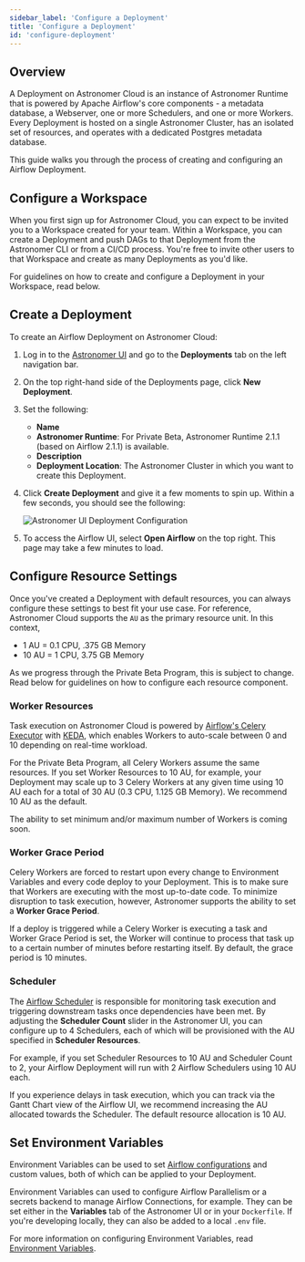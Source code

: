 ```yaml
---
sidebar_label: 'Configure a Deployment'
title: 'Configure a Deployment'
id: 'configure-deployment'
---
```


## Overview

A Deployment on Astronomer Cloud is an instance of Astronomer Runtime that is powered by Apache Airflow's core components - a metadata database, a Webserver, one or more Schedulers, and one or more Workers. Every Deployment is hosted on a single Astronomer Cluster, has an isolated set of resources, and operates with a dedicated Postgres metadata database.

This guide walks you through the process of creating and configuring an Airflow Deployment.

## Configure a Workspace

When you first sign up for Astronomer Cloud, you can expect to be invited you to a Workspace created for your team. Within a Workspace, you can create a Deployment and push DAGs to that Deployment from the Astronomer CLI or from a CI/CD process. You're free to invite other users to that Workspace and create as many Deployments as you'd like.

For guidelines on how to create and configure a Deployment in your Workspace, read below.

## Create a Deployment

To create an Airflow Deployment on Astronomer Cloud:

1. Log in to the [Astronomer UI](https://cloud.astronomer.io) and go to the **Deployments** tab on the left navigation bar.
2. On the top right-hand side of the Deployments page, click **New Deployment**.
3. Set the following:
    - **Name**
    - **Astronomer Runtime**: For Private Beta, Astronomer Runtime 2.1.1 (based on Airflow 2.1.1) is available.
    - **Description**
    - **Deployment Location**: The Astronomer Cluster in which you want to create this Deployment.

3. Click **Create Deployment** and give it a few moments to spin up. Within a few seconds, you should see the following:

    <div class="text--center">
    <img src="/img/docs/deployment-configuration.png" alt="Astronomer UI Deployment Configuration" />
    </div>

4. To access the Airflow UI, select **Open Airflow** on the top right. This page may take a few minutes to load.

## Configure Resource Settings

Once you've created a Deployment with default resources, you can always configure these settings to best fit your use case. For reference, Astronomer Cloud supports the `AU` as the primary resource unit. In this context,

- 1 AU = 0.1 CPU, .375 GB Memory
- 10 AU = 1 CPU, 3.75 GB Memory

As we progress through the Private Beta Program, this is subject to change. Read below for guidelines on how to configure each resource component.

### Worker Resources

Task execution on Astronomer Cloud is powered by [Airflow's Celery Executor](https://airflow.apache.org/docs/apache-airflow/stable/executor/celery.html) with [KEDA](https://www.astronomer.io/blog/the-keda-autoscaler), which enables Workers to auto-scale between 0 and 10 depending on real-time workload.

For the Private Beta Program, all Celery Workers assume the same resources. If you set Worker Resources to 10 AU, for example, your Deployment may scale up to 3 Celery Workers at any given time using 10 AU each for a total of 30 AU (0.3 CPU, 1.125 GB Memory). We recommend 10 AU as the default.

The ability to set minimum and/or maximum number of Workers is coming soon.

### Worker Grace Period

Celery Workers are forced to restart upon every change to Environment Variables and every code deploy to your Deployment. This is to make sure that Workers are executing with the most up-to-date code. To minimize disruption to task execution, however, Astronomer supports the ability to set a **Worker Grace Period**.

If a deploy is triggered while a Celery Worker is executing a task and Worker Grace Period is set, the Worker will continue to process that task up to a certain number of minutes before restarting itself. By default, the grace period is 10 minutes.

### Scheduler

The [Airflow Scheduler](https://airflow.apache.org/docs/apache-airflow/stable/concepts/scheduler.html) is responsible for monitoring task execution and triggering downstream tasks once dependencies have been met. By adjusting the **Scheduler Count** slider in the Astronomer UI, you can configure up to 4 Schedulers, each of which will be provisioned with the AU specified in **Scheduler Resources**.

For example, if you set Scheduler Resources to 10 AU and Scheduler Count to 2, your Airflow Deployment will run with 2 Airflow Schedulers using 10 AU each.

If you experience delays in task execution, which you can track via the Gantt Chart view of the Airflow UI, we recommend increasing the AU allocated towards the Scheduler. The default resource allocation is 10 AU.

## Set Environment Variables

Environment Variables can be used to set [Airflow configurations](https://airflow.apache.org/docs/apache-airflow/stable/configurations-ref.html) and custom values, both of which can be applied to your Deployment.

Environment Variables can used to configure Airflow Parallelism or a secrets backend to manage Airflow Connections, for example. They can be set either in the **Variables** tab of the Astronomer UI or in your `Dockerfile`. If you're developing locally, they can also be added to a local `.env` file.

For more information on configuring Environment Variables, read [Environment Variables](https://www.astronomer.io/docs/cloud/stable/deploy/environment-variables).